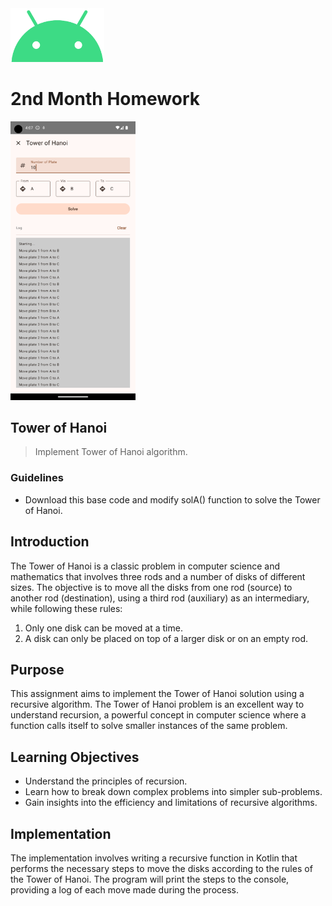 <img src="./README/ic_android.png" width="150px">

# 2nd Month Homework

<img src="./README/main.png" width="200px">

## Tower of Hanoi
> Implement Tower of Hanoi algorithm.

### Guidelines
- Download this base code and modify solA() function to solve the Tower of Hanoi.


## Introduction
The Tower of Hanoi is a classic problem in computer science and mathematics that involves three rods and a number of disks of different sizes. The objective is to move all the disks from one rod (source) to another rod (destination), using a third rod (auxiliary) as an intermediary, while following these rules:

1. Only one disk can be moved at a time.
2. A disk can only be placed on top of a larger disk or on an empty rod.

## Purpose
This assignment aims to implement the Tower of Hanoi solution using a recursive algorithm. The Tower of Hanoi problem is an excellent way to understand recursion, a powerful concept in computer science where a function calls itself to solve smaller instances of the same problem.

## Learning Objectives
- Understand the principles of recursion.
- Learn how to break down complex problems into simpler sub-problems.
- Gain insights into the efficiency and limitations of recursive algorithms.

## Implementation
The implementation involves writing a recursive function in Kotlin that performs the necessary steps to move the disks according to the rules of the Tower of Hanoi. The program will print the steps to the console, providing a log of each move made during the process.